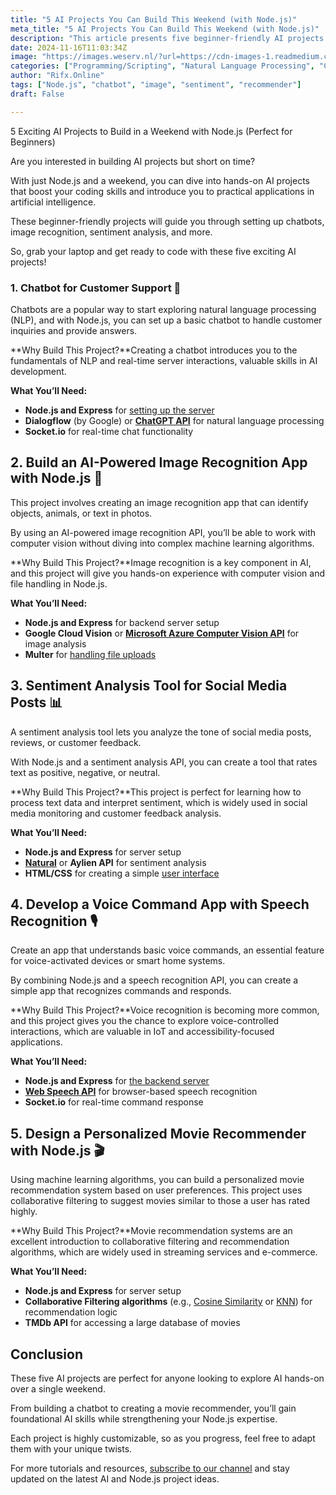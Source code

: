 ```yaml
---
title: "5 AI Projects You Can Build This Weekend (with Node.js)"
meta_title: "5 AI Projects You Can Build This Weekend (with Node.js)"
description: "This article presents five beginner-friendly AI projects that can be completed over a weekend using Node.js. The projects include creating a customer support chatbot, an AI-powered image recognition app, a sentiment analysis tool for social media, a voice command application, and a personalized movie recommender. Each project highlights essential skills in natural language processing, computer vision, sentiment analysis, and recommendation algorithms, providing hands-on experience in artificial intelligence development."
date: 2024-11-16T11:03:34Z
image: "https://images.weserv.nl/?url=https://cdn-images-1.readmedium.com/v2/resize:fit:800/0*x9ezYQZawlG0DRV6"
categories: ["Programming/Scripting", "Natural Language Processing", "Computer Vision"]
author: "Rifx.Online"
tags: ["Node.js", "chatbot", "image", "sentiment", "recommender"]
draft: False

---
```


5 Exciting AI Projects to Build in a Weekend with Node.js (Perfect for Beginners)



Are you interested in building AI projects but short on time?

With just Node.js and a weekend, you can dive into hands\-on AI projects that boost your coding skills and introduce you to practical applications in artificial intelligence.

These beginner\-friendly projects will guide you through setting up chatbots, image recognition, sentiment analysis, and more.

So, grab your laptop and get ready to code with these five exciting AI projects!

### 1\. Chatbot for Customer Support 🤖

Chatbots are a popular way to start exploring natural language processing (NLP), and with Node.js, you can set up a basic chatbot to handle customer inquiries and provide answers.

**Why Build This Project?**Creating a chatbot introduces you to the fundamentals of NLP and real\-time server interactions, valuable skills in AI development.

**What You’ll Need:**

* **Node.js and Express** for [setting up the server](https://expressjs.com/)
* **Dialogflow** (by Google) or [**ChatGPT API**](https://platform.openai.com/docs/api-reference/introduction) for natural language processing
* **Socket.io** for real\-time chat functionality

## 2\. Build an AI\-Powered Image Recognition App with Node.js 📸

This project involves creating an image recognition app that can identify objects, animals, or text in photos.

By using an AI\-powered image recognition API, you’ll be able to work with computer vision without diving into complex machine learning algorithms.

**Why Build This Project?**Image recognition is a key component in AI, and this project will give you hands\-on experience with computer vision and file handling in Node.js.

**What You’ll Need:**

* **Node.js and Express** for backend server setup
* **Google Cloud Vision** or [**Microsoft Azure Computer Vision API**](https://azure.microsoft.com/en-us/services/cognitive-services/computer-vision/) for image analysis
* **Multer** for [handling file uploads](https://www.npmjs.com/package/multer)

## 3\. Sentiment Analysis Tool for Social Media Posts 📊

A sentiment analysis tool lets you analyze the tone of social media posts, reviews, or customer feedback.

With Node.js and a sentiment analysis API, you can create a tool that rates text as positive, negative, or neutral.

**Why Build This Project?**This project is perfect for learning how to process text data and interpret sentiment, which is widely used in social media monitoring and customer feedback analysis.

**What You’ll Need:**

* **Node.js and Express** for server setup
* [**Natural**](https://github.com/NaturalNode/natural) or **Aylien API** for sentiment analysis
* **HTML/CSS** for creating a simple [user interface](https://developer.mozilla.org/en-US/docs/Learn/HTML)

## 4\. Develop a Voice Command App with Speech Recognition 🎙️

Create an app that understands basic voice commands, an essential feature for voice\-activated devices or smart home systems.

By combining Node.js and a speech recognition API, you can create a simple app that recognizes commands and responds.

**Why Build This Project?**Voice recognition is becoming more common, and this project gives you the chance to explore voice\-controlled interactions, which are valuable in IoT and accessibility\-focused applications.

**What You’ll Need:**

* **Node.js and Express** for [the backend server](https://expressjs.com/)
* [**Web Speech API**](https://developer.mozilla.org/en-US/docs/Web/API/Web_Speech_API) for browser\-based speech recognition
* **Socket.io** for real\-time command response

## 5\. Design a Personalized Movie Recommender with Node.js 🎬

Using machine learning algorithms, you can build a personalized movie recommendation system based on user preferences. This project uses collaborative filtering to suggest movies similar to those a user has rated highly.

**Why Build This Project?**Movie recommendation systems are an excellent introduction to collaborative filtering and recommendation algorithms, which are widely used in streaming services and e\-commerce.

**What You’ll Need:**

* **Node.js and Express** for server setup
* **Collaborative Filtering algorithms** (e.g., [Cosine Similarity](https://en.wikipedia.org/wiki/Cosine_similarity) or [KNN](https://en.wikipedia.org/wiki/K-nearest_neighbors_algorithm)) for recommendation logic
* **TMDb API** for accessing a large database of movies

## Conclusion

These five AI projects are perfect for anyone looking to explore AI hands\-on over a single weekend.

From building a chatbot to creating a movie recommender, you’ll gain foundational AI skills while strengthening your Node.js expertise.

Each project is highly customizable, so as you progress, feel free to adapt them with your unique twists.

For more tutorials and resources, [subscribe to our channel](https://www.youtube.com/@codemarketi) and stay updated on the latest AI and Node.js project ideas.


